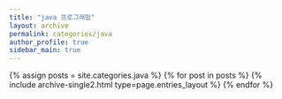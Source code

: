 ```yaml
---
title: "java 프로그래밍"
layout: archive
permalink: categories/java
author_profile: true
sidebar_main: true
---
```



{% assign posts = site.categories.java %}
{% for post in posts %} {% include archive-single2.html type=page.entries_layout %} {% endfor %}